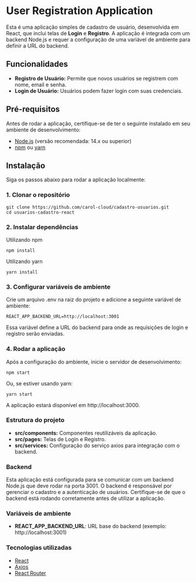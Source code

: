 # User Registration Application

Esta é uma aplicação simples de cadastro de usuário, desenvolvida em React, que inclui telas de **Login** e **Registro**. A aplicação é integrada com um backend Node.js e requer a configuração de uma variável de ambiente para definir a URL do backend.

## Funcionalidades

- **Registro de Usuário:** Permite que novos usuários se registrem com nome, email e senha.
- **Login de Usuário:** Usuários podem fazer login com suas credenciais.

## Pré-requisitos

Antes de rodar a aplicação, certifique-se de ter o seguinte instalado em seu ambiente de desenvolvimento:

- [Node.js](https://nodejs.org/) (versão recomendada: 14.x ou superior)
- [npm](https://www.npmjs.com/) ou [yarn](https://yarnpkg.com/)

## Instalação

Siga os passos abaixo para rodar a aplicação localmente:

### 1. Clonar o repositório

```
git clone https://github.com/carol-cloud/cadastro-usuarios.git
cd usuarios-cadastro-react
```

### 2. Instalar dependências

Utilizando npm

```npm install```

Utilizando yarn

```yarn install```

### 3. Configurar variáveis de ambiente
Crie um arquivo .env na raiz do projeto e adicione a seguinte variável de ambiente:

```REACT_APP_BACKEND_URL=http://localhost:3001```

Essa variável define a URL do backend para onde as requisições de login e registro serão enviadas.

### 4. Rodar a aplicação
Após a configuração do ambiente, inicie o servidor de desenvolvimento:

```npm start```

Ou, se estiver usando yarn:

```yarn start```

A aplicação estará disponível em http://localhost:3000.

### Estrutura do projeto

- **src/components:** Componentes reutilizáveis da aplicação.
- **src/pages:** Telas de Login e Registro.
- **src/services:** Configuração do serviço axios para integração com o backend.

### Backend

Esta aplicação está configurada para se comunicar com um backend Node.js que deve rodar na porta 3001. O backend é responsável por gerenciar o cadastro e a autenticação de usuários. Certifique-se de que o backend está rodando corretamente antes de utilizar a aplicação.

### Variáveis de ambiente

- **REACT_APP_BACKEND_URL**: URL base do backend (exemplo: http://localhost:3001)

### Tecnologias utilizadas

- [React](https://react.dev/)
- [Axios](https://axios-http.com/)
- [React Router](https://reactrouter.com/en/main)



